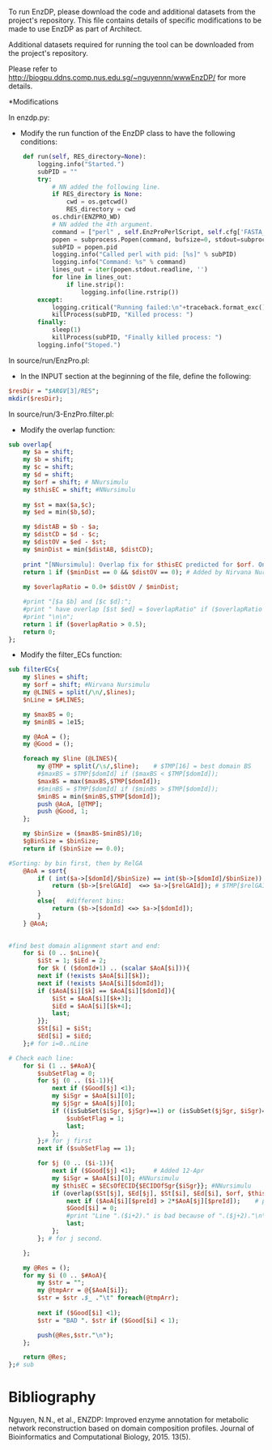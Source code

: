 To run EnzDP, please download the code and additional datasets from the project's repository.
This file contains details of specific modifications to be made to use EnzDP as part of Architect. 

Additional datasets required for running the tool can be downloaded from the project's repository.

Please refer to http://biogpu.ddns.comp.nus.edu.sg/~nguyennn/wwwEnzDP/ for more details.

*Modifications

In enzdp.py:
- Modify the run function of the EnzDP class to have the following conditions:
```Python
    def run(self, RES_directory=None):
        logging.info("Started.")
        subPID = ""
        try:
            # NN added the following line.
            if RES_directory is None:
                cwd = os.getcwd()
                RES_directory = cwd
            os.chdir(ENZPRO_WD) 
            # NN added the 4th argument.			
            command = ["perl" , self.EnzProPerlScript, self.cfg['FASTA_FILE'], str(self.cfg['THRESHOLD']), self.cfg['OUTPUT_FILE'], RES_directory] 
            popen = subprocess.Popen(command, bufsize=0, stdout=subprocess.PIPE, stdin=subprocess.PIPE, preexec_fn=os.setsid)
            subPID = popen.pid
            logging.info("Called perl with pid: [%s]" % subPID)
            logging.info("Command: %s" % command)
            lines_out = iter(popen.stdout.readline, '')
            for line in lines_out:
                if line.strip():
                    logging.info(line.rstrip())
        except:
            logging.critical("Running failed:\n"+traceback.format_exc())
            killProcess(subPID, "Killed process: ")
        finally:
            sleep(1)
            killProcess(subPID, "Finally killed process: ")
        logging.info("Stoped.")
```

In source/run/EnzPro.pl:
- In the INPUT section at the beginning of the file, define the following:
```perl
$resDir = "$ARGV[3]/RES";
mkdir($resDir);
```

In source/run/3-EnzPro.filter.pl:
- Modify the overlap function:
```perl
sub overlap{
	my $a = shift;
	my $b = shift;
	my $c = shift;
	my $d = shift;
	my $orf = shift; # NNursimulu
	my $thisEC = shift; #NNursimulu
	
	my $st = max($a,$c); 	
	my $ed = min($b,$d);

	my $distAB = $b - $a;
	my $distCD = $d - $c;
	my $distOV = $ed - $st;
	my $minDist = min($distAB, $distCD);
	
	print "[NNursimulu]: Overlap fix for $thisEC predicted for $orf. One of the sites is one amino acid long (domain intervals [$a $b] and [$c $d])." if ($minDist == 0 && $distOV == 0); # Nirvana Nursimulu
	return 1 if ($minDist == 0 && $distOV == 0); # Added by Nirvana Nursimulu on January 20th 2020.
	
	my $overlapRatio = 0.0+ $distOV / $minDist;

	#print "[$a $b] and [$c $d]:";
	#print " have overlap [$st $ed] = $overlapRatio" if ($overlapRatio > 0.5);
	#print "\n\n";
	return 1 if ($overlapRatio > 0.5);
	return 0;
};
```
- Modify the filter_ECs function:
```perl
sub filterECs{
	my $lines = shift;
	my $orf = shift; #Nirvana Nursimulu
	my @LINES = split(/\n/,$lines);
	$nLine = $#LINES;

	my $maxBS = 0;
	my $minBS = 1e15;

	my @AoA = ();
	my @Good = ();

	foreach my $line (@LINES){
		my @TMP = split(/\s/,$line);	# $TMP[16] = best domain BS
		#$maxBS = $TMP[$domId] if ($maxBS < $TMP[$domId]);
		$maxBS = max($maxBS,$TMP[$domId]);
		#$minBS = $TMP[$domId] if ($minBS > $TMP[$domId]);
		$minBS = min($minBS,$TMP[$domId]);
		push @AoA, [@TMP];
		push @Good, 1;
	};

	my $binSize = ($maxBS-$minBS)/10;
	$gBinSize = $binSize;
	return if ($binSize == 0.0);

#Sorting: by bin first, then by RelGA
	@AoA = sort{
		if ( int($a->[$domId]/$binSize) == int($b->[$domId]/$binSize)) {	# same bin:
			return ($b->[$relGAId]  <=> $a->[$relGAId]); # $TMP[$relGAId] = relGA
		}
		else{	#different bins:
			return ($b->[$domId] <=> $a->[$domId]);
		}
	} @AoA;

	
#find best domain alignment start and end:
	for $i (0 .. $nLine){
		$iSt = 1; $iEd = 2;
		for $k ( ($domId+1) .. (scalar $AoA[$i])){
		next if (!exists $AoA[$i][$k]);
		next if (!exists $AoA[$i][$domId]);
		if ($AoA[$i][$k] == $AoA[$i][$domId]){
			$iSt = $AoA[$i][$k+3];
			$iEd = $AoA[$i][$k+4];
			last;
		}};
		$St[$i] = $iSt;
		$Ed[$i] = $iEd;
	};# for i=0..nLine

# Check each line:
	for $i (1 .. $#AoA){
		$subSetFlag = 0;
		for $j (0 .. ($i-1)){
			next if ($Good[$j] <1);
			my $iSgr = $AoA[$i][0];
			my $jSgr = $AoA[$j][0];
			if ((isSubSet($iSgr, $jSgr)==1) or (isSubSet($jSgr, $iSgr)==1)){;	# subset 
				$subSetFlag = 1;
				last;
			};
		};# for j first
		next if ($subSetFlag == 1);

		for $j (0 .. ($i-1)){
			next if ($Good[$j] <1);		# Added 12-Apr
			my $iSgr = $AoA[$i][0]; #NNursimulu
			my $thisEC = $ECsOfECID{$ECIDOfSgr{$iSgr}}; #NNursimulu
			if (overlap($St[$j], $Ed[$j], $St[$i], $Ed[$i], $orf, $thisEC) == 1){ #NNursimulu
				next if ($AoA[$i][$preId] > 2*$AoA[$j][$preId]);	# precision of j is too bad compared too current i one.
				$Good[$i] = 0;
				#print "Line ".($i+2)." is bad because of ".($j+2)."\n\n\n";
				last;
			};
		}; # for j second.

	};

	my @Res = ();
	for my $i (0 .. $#AoA){		
		my $str = "";
		my @tmpArr = @{$AoA[$i]};
		$str = $str .$_ ."\t" foreach(@tmpArr);
		
		next if ($Good[$i] <1);
		$str = "BAD ". $str if ($Good[$i] < 1);

		push(@Res,$str."\n");
	};

	return @Res;
};# sub
```

# Bibliography

Nguyen, N.N., et al., ENZDP: Improved enzyme annotation for metabolic network reconstruction based on domain composition profiles. Journal of Bioinformatics and Computational Biology, 2015. 13(5).

